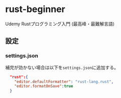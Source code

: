 # rust-beginner

Udemy Rustプログラミング入門 (最高峰・最難解言語)

## 設定

### settings.json

補完が効かない場合は以下を`settings.json`に追加する。

```json
  "rust":{
    "editor.defaultFormatter": "rust-lang.rust",
    "editor.formatOnSave":true
  }
```
